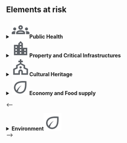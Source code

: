 <h2>Elements at risk</h2>
<details>
	<summary><img src="./icons/human.svg"><space><b>Public Health</b></summary>
	Advanced technologies combining machine learning, satellite data, and remote sensing can generate actionable tools for urban resilience to monitor, predict, and mitigate health risks. 
	<ul>
		<li>Quantifying and evaluating the heat-stress hazard variability<br>
		This project aims at developing a daily mean temperature map across a region at a fine spatial scale of 100 × 100 m, using machine learning algorithms that combine remote sensing (satellite) data on temperature with urbanisation and monitor station data<br>
		Tuscany use case: <a href="https://unibari.sharepoint.com/:p:/r/sites/CN-HPCspoke5/_layouts/15/Doc2.aspx?action=edit&sourcedoc=%7B4e5e65ba-eeb6-41fd-9e3e-6c578ed76d66%7D&wdOrigin=TEAMS-MAGLEV.teamsSdk_ns.rwc&wdExp=TEAMS-TREATMENT&wdhostclicktime=1738252259565&web=1"  target="_blank">PPT</a><br>
		<span style="color:blue"> Francesco Sera UNIFI </span></li>
		<li>Estimating air pollution concentration in urban areas<br>
		This project aims at providing cities with the tools to predict and mitigate the health impacts of air pollution, ultimately enhancing overall urban resilience. This research explores the use of satellite data to create a digital twin of cities, offering real-time air quality monitoring and linking pollution levels to specific health outcomes. The intermediate product is an estimator of air pollution concentration using machine learning, XAI, and remote sensing and fine-grained weather reanalysis data. <br>
		<ul>
			<li> Academic Impact: Advances in decadal climate predictability and the performance of regional climate models.</li>
			<li> Economic Impact: Healthcare cost saving and identification of hotspots of neurodegenerative and oncologic diseases. Increased life expectancy and quality of life. Avoided cost from prevented environmental degradation.</li>
			<li>Social Impact: Addressing UN SDG 3.9 (By 2030, substantially reduce the number of deaths and illnesses from hazardous chemicals and air, water, and soil pollution and contamination) and 11.6 (Reduce the adverse per capita environmental impact of cities, including by paying special attention to air quality).</li>
   		</ul>			
		Apulia use case: <a href="https://unibari.sharepoint.com/:p:/r/sites/CN-HPCspoke5/_layouts/15/Doc2.aspx?action=edit&sourcedoc=%7Bdb552b9e-4d53-4080-827c-86b44c9c4516%7D&wdOrigin=TEAMS-MAGLEV.teamsSdk_ns.rwc&wdExp=TEAMS-TREATMENT&wdhostclicktime=1738252176454&web=1"  target="_blank">PPT</a><br>
		<span style="color:blue"> Roberto Bellotti UNIBA </span></li>
	</ul>
</details>

<details>
	<summary><img src="./icons/building.svg"><space><b>Property and Critical Infrastructures</b></summary>
	<b>Buildings</b>
	<ul>
		<li> Assessing building damage<br>
		Building damage assessment involves evaluating the potential or actual damage to structures due to various hazards. The combination of hazard and vulnerability models allows for risk assessment, which estimates the expected damage to buildings due to earthquakes.<br>
		<span style="color:blue"> ENEA </span></li>
		<li> Extracting key features of buildings from satellite data<br>
		Through deep learning techniques, satellite data can leveraged to extract key features of buildings, including their size, shape, function, and spatial distribution. This enables high-precision assessments of urban structures, supporting a range of applications from urban planning and development to disaster response and energy management. By automating the feature extraction process, the integration of deep learning reduces the time and cost associated with manual mapping, making it possible to analyze large, complex datasets in near real-time.<br>
<a href="https://unibari.sharepoint.com/:p:/r/sites/CN-HPCspoke5/_layouts/15/Doc2.aspx?action=edit&sourcedoc=%7B1e60f668-b1c4-4ada-b67e-867e8cb78b6f%7D&wdOrigin=TEAMS-MAGLEV.teamsSdk_ns.rwc&wdExp=TEAMS-TREATMENT&wdhostclicktime=1738252388487&web=1" target="_blank">PPT</a><br>
		<span style="color:blue"> Roberto Bellotti UNIBA </span></li>
		<li>Monitoring subsidence or uplifting of coastal shores<br>
		This project proposes a workflow that effectively outlines the presence of both subsidence and uplifting. These phenomena deserve continuous monitoring, both for environmental and infrastructural purposes. Using persistent interferometry collected from satellites and clustering algorithms we highlight the presence of homogeneous patterns using an  hypothesis testing procedure to evaluate and establish the presence of significant local spatial correlations (the LISA method). The designed workflow ensures the retrieval of homogeneous clusters and a reliable anomaly detection. <br>
		Sibari (CS) and Metaponto (MT) use case: <a href="https://unibari.sharepoint.com/:p:/r/sites/CN-HPCspoke5/_layouts/15/Doc2.aspx?action=edit&sourcedoc=%7B30293f2f-7066-498b-af21-efa262703e53%7D&wdOrigin=TEAMS-MAGLEV.teamsSdk_ns.rwc&wdExp=TEAMS-TREATMENT&wdhostclicktime=1738252108441&web=1" target="_blank">PPT</a><br>
		<span style="color:blue"> Roberto Bellotti UNIBA </span></li>
   	</ul></li>
	<b> Roads, bridges and transportation systems</b><br>
	Transportation systems are essential for industrial production, and economic stability, with bridges and viaducts playing a crucial role in transportation networks. 
	However, aging bridges present a significant challenge for urban resilience, requiring continuous monitoring and proper maintenance to ensure their durability, efficiency, and safety. 
	Effective bridge classification and structural health monitoring are therefore vital for timely interventions, risk mitigation, and long-term preservation.
	<ul>
		<li>Classifying bridges<br>
		BridgesClassification - <a href="https://unibari.sharepoint.com/:p:/s/CN-HPCspoke5/EWaW7G0nvVhCtQzYR8W0I6cBdV1p60eY8C-FJ3EWJt-QXQ?e=H2E5g9" target="_blank">PPT</a><br>
		<span style="color:blue">ENEA </span></li>
		<li>Monitoring bridges<br>StrSalus - Bridge monitoring using sensor data to predict and prevent potential structural failures in key infrastructure. 
		<span style="color:blue">ENEA</span> <a href="https://unibari.sharepoint.com/:p:/s/CN-HPCspoke5/EWaW7G0nvVhCtQzYR8W0I6cBdV1p60eY8C-FJ3EWJt-QXQ?e=H2E5g9" target="_blank">PPT</a><br>
		<span style="color:blue">ENEA</span> </li>
	</ul>
	<b> Utilities </b><br>
	Power and water distribution networks ensure the continuous supply of electricity and clean water to households, industries, and critical services. 
	Strengthening their resilience requires enhancing their capacity to withstand disruptions, recover quickly, and minimize service interruptions and economic losses. 
	This can be achieved through real-time monitoring, rapid response strategies, and the integration of distribution network data, mathematical models, and data-driven analytics.
	<ul> 
		<li>Water supply systems<br>
		QuakeSimFlow - Assessing how water supply systems respond to earthquakes and other natural disasters, ensuring continuous supply in times of crisis. <br><a href="https://unibari.sharepoint.com/:p:/s/CN-HPCspoke5/EdZDr_qgmG9Nl4OMl8m1B4kBXO0-4Aqk21b7Gb9ODtbmNw?e=bhK6qN"" target="_blank">PPT</a> <br> <span style="color:blue"> ENEA</span> </li>  
		<li>Power distribution networks<br>
 		recsim - Simulating the repair sequence for large-scale electrical grids, helping Distribution System Operators (DSOs) restore service after failures. This tool optimizes the repair process using mathematical models for parallel scheduling.
      		<a href="https://unibari.sharepoint.com/:p:/r/sites/CN-HPCspoke5/_layouts/15/Doc2.aspx?action=edit&sourcedoc=%7B90ccb117-4f8d-44d2-8c40-8767d0be7441%7D&wdOrigin=TEAMS-MAGLEV.teamsSdk_ns.rwc&wdExp=TEAMS-TREATMENT&wdhostclicktime=1738251725510&web=1" target="_blank">PPT</a> <br> 
<span style="color:blue"> ENEA</span> </li>
		The project focuses on the resilience of the Italian National Transmission Grid (NTG) managed by TERNA under climate change scenarios. It aims to analyze geotechnical hazards, such as landslides and volumetric collapses, and meteo-climatic extremes, including cyclones and intense rainfall events, that could affect the NTG over the next two to three decades. 
		<ul>
			<li>Academic Impact: Advances in decadal climate predictability and the performance of regional climate models. </li>
			<li>Economic Impact: Optimized climate adaptation investments for critical infrastructure. </li>
			<li>Social Impact: Secured energy supply for vulnerable communities facing extreme climatic events. </li>
		</ul>
		<span style="color:blue">ENEA, Roberto Bellotti UNIBA </span></li>
	</ul>
	<b>Transportation Networks</b> <br>
	Creating high-resolution models, assessing roads vulnerabilities, and developing strategies to fortify infrastructure against environmental hazards.
	<ul>
		<li> This project develops numerical models that simulate traffic congestion and evacuation scenarios on road networks. It uses advanced algorithms (like Chebyshev polynomials) to predict and manage traffic flow during emergencies, improving evacuation efficiency in urban areas. <a href="https://unibari.sharepoint.com/:p:/r/sites/CN-HPCspoke5/_layouts/15/Doc2.aspx?action=edit&sourcedoc=%7B0cdd2a6f-743b-4c20-9df4-6c977a84a3a3%7D&wdOrigin=TEAMS-MAGLEV.teamsSdk_ns.rwc&wdExp=TEAMS-TREATMENT&wdhostclicktime=1738251635393&web=1" target="_blank">PPT</a><br>
		<span style="color:blue">Sabrina Francesca Pellegrino POLIBA<span></li>
	     	<li>The overarching objective of this analysis is to deepen our understanding of the road network's resilience amidst various challenges and to devise pragmatic strategies for fortifying its strength and durability. Through meticulous examination and analysis, this study endeavors to contribute to the enhancement of Italy's critical infrastructures, ensuring their capacity to withstand and recover from adversities effectively. It focuses on the national road network in relation to environmental hazards, accounting for the mobility flux between Italian cities. The project includes constructing a high-resolution road network, associating municipalities with the nearest road nodes, and transforming the network into a weighted graph based on ISTAT mobility matrix values. <br>Apulia use case: <a href="https://unibari.sharepoint.com/:p:/r/sites/CN-HPCspoke5/_layouts/15/Doc2.aspx?action=edit&sourcedoc=%7B61c153a7-7d8f-4d39-834e-7e696e498849%7D&wdOrigin=TEAMS-MAGLEV.teamsSdk_ns.rwc&wdExp=TEAMS-TREATMENT&wdhostclicktime=1738251557098&web=1" target="_blank">PPT</a><br>
		<span style="color:blue">Roberto Bellotti UNIBA</span></li>
	</ul>
</details>

<details>
	<summary><img src="./icons/church.svg"><space><b>Cultural Heritage</b></summary>
	The preservation of historical heritage is essential to protecting cultural and architectural legacy. Advanced techniques like sensor data mining and machine learning can be used to monitor and maintain the structural integrity of historical buildings and infrastructure. By analyzing historical monitoring data, these technologies can predict the structural behavior of a critical historical building, ensuring its long-term stability. <br>
	<ul>
	<li>Brunelleschi's Dome case<br>
	Long-term project aimed at monitoring the stability of the monument and predicting its future response to distressing phenomena.
	This study investigates the impact of temperature, humidity and earthquakes on the evolution of the Brunelleschi's Dome cracks and
  explores the interrelations among neighboring cracks. It also examines the dynamic response of cracks to exogenous thermal shocks. 
  <ul> 
  <li> Academic impact: first effort to apply time series models (ARIMA, VAR, Impulse Response and Transfer Functions) to static SHM 
  <li> Economic impact: preventing financial losses associated with structural failures
  <li> Social impact: scalable monitoring approach to safeguard cultural heritage using rigorous statistical methods.
  </ul>
  <a href="https://unibari.sharepoint.com/:p:/r/sites/CN-HPCspoke5/_layouts/15/Doc2.aspx?action=edit&sourcedoc=%7B16295ca5-5a64-4920-a908-c7a71646f5c5%7D&wdOrigin=TEAMS-MAGLEV.teamsSdk_ns.rwc&wdExp=TEAMS-TREATMENT&wdhostclicktime=1738251341507&web=1" target="_blank">PPT</a><br>
	<span style="color:blue">Fiammetta Menchetti UNIFI </span></li>
  </ul> 
</details>

<details>
	<summary><img src="./icons/crop.svg"><space><b>Economy and Food supply</b></summary>
	<b>Damage of the agricultural industry </b><br>
	The sustainable management of land use plays a significant role in urban planning, influencing how land is allocated for residential, commercial, industrial, and recreational purposes. 
	<ul>
		<li>Researchers are exploring the use of AI to develop automated pipelines for land-use classification, with applications ranging from precision agriculture (e.g., monitoring crop health, such as olives and grapes) to addressing environmental issues like desertification and urbanization. AI-powered tools are being developed to monitor land-use patterns and predict their environmental impacts, helping to guide sustainable development practices.  <br>BAT province use case: <a href="https://unibari.sharepoint.com/:p:/r/sites/CN-HPCspoke5/_layouts/15/Doc2.aspx?action=edit&sourcedoc=%7Be3ac1610-975f-4886-b7b0-ed9c77dffe51%7D&wdOrigin=TEAMS-MAGLEV.teamsSdk_ns.rwc&wdExp=TEAMS-TREATMENT&wdhostclicktime=1738251246285&web=1 target="_blank">PPT</a> <br>
<span style="color:blue">Roberto Bellotti UNIBA </span></li>
		<li>Abruzzo use case: <a href="https://unibari.sharepoint.com/:p:/s/CN-HPCspoke5/EYO-LxxZYR1NiXiSfOINx3UBmsbHz7CqXQOcKwz-jhslvQ?e=tOAKIF" target="_blank">PPT</a><br>
<span style="color:blue"> Marco Tallini UNIVAQ </span></li>
	</ul>
</details>

<-- <details>
	<summary><b>Environment</b><img src="./icons/crop.svg"></summary> <b>Damage to ecosystems (forests, wetlands, oceans)</b><br>
 	<b>Pollution and contamination of water, air, soil</b><br>
	<b>Habitat destruction for wildlife</b>
</details>
-->



   
  

